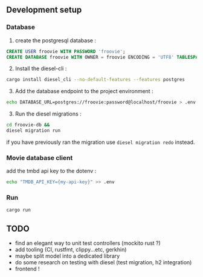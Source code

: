 ## Development setup

### Database

1. create the postgresql database : 
```sql 
CREATE USER froovie WITH PASSWORD 'froovie';
CREATE DATABASE froovie WITH OWNER = froovie ENCODING = 'UTF8' TABLESPACE = pg_default CONNECTION LIMIT = -1;
```

2. Install the diesel-cli : 
```sh
cargo install diesel_cli --no-default-features --features postgres
```

3. Add the database endpoint to the project environment : 
```sh
echo DATABASE_URL=postgres://froovie:password@localhost/froovie > .env
```

3. Run the diesel migrations :
```sh
cd froovie-db && 
diesel migration run 
```

if you have previously ran the migration use `diesel migration redo` instead.

### Movie database client

add the tmbd api key to the dotenv : 
```sh
echo "TMDB_API_KEY={my-api-key}" >> .env 
```

### Run 

```
cargo run
```

## TODO

- find an elegant way to unit test controllers (mockito rust ?)
- add tooling (CI, rustfmt, clippy...etc, gerkhin)
- maybe split model into a dedicated library
- do some research on testing with diesel (test migration, h2 integration)
- frontend ! 

